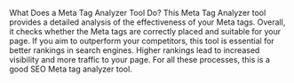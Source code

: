 What Does a Meta Tag Analyzer Tool Do?
This Meta Tag Analyzer tool provides a detailed analysis of the effectiveness of your Meta tags. Overall, it checks whether the Meta tags are correctly placed and suitable for your page. If you aim to outperform your competitors, this tool is essential for better rankings in search engines. Higher rankings lead to increased visibility and more traffic to your page. For all these processes, this is a good SEO Meta tag analyzer tool.
